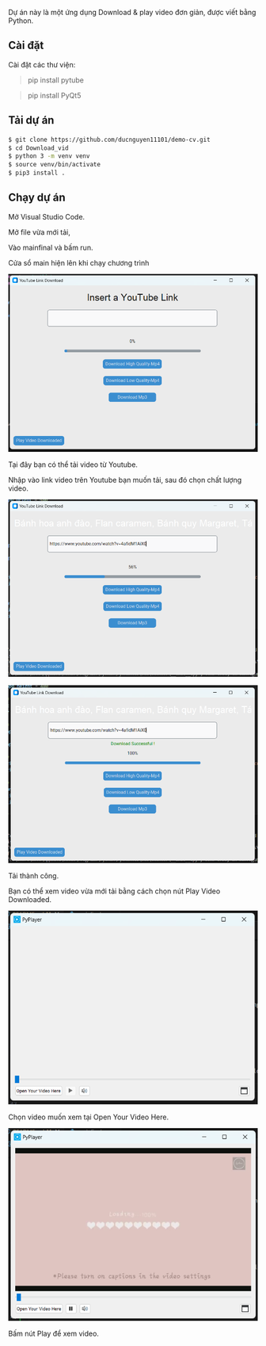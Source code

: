 Dự án này là một ứng dụng Download & play video đơn giản, được viết bằng Python.

## Cài đặt

Cài đặt các thư viện:

> pip install pytube

> pip install PyQt5

## Tải dự án

```bash
$ git clone https://github.com/ducnguyen11101/demo-cv.git
$ cd Download_vid
$ python 3 -m venv venv
$ source venv/bin/activate
$ pip3 install .
```

## Chạy dự án

Mở Visual Studio Code.

Mở file vừa mới tải,

Vào mainfinal và bấm run.

Cửa sổ main hiện lên khi chạy chương trình 

![img](./img/img1.png)

Tại đây bạn có thể tải video từ Youtube. 

Nhập vào link video trên Youtube bạn muốn tải, sau đó chọn chất lượng video.

![img](./img/img2.png)

![img](./img/img3.png)

Tải thành công.

Bạn có thể xem video vừa mới tải bằng cách chọn nút Play Video Downloaded.

![img](./img/img4.png)

Chọn video muốn xem tại Open Your Video Here.

![img](./img/img5.png)

Bấm nút Play để xem video.


